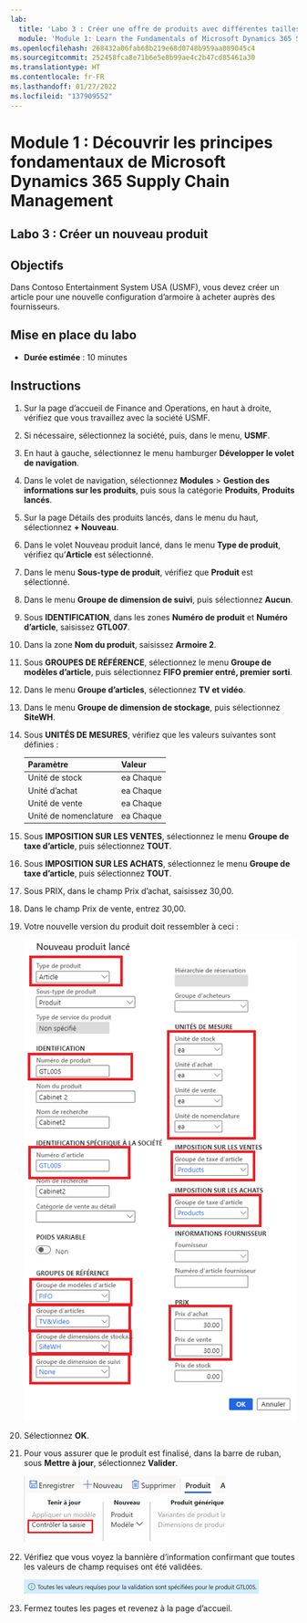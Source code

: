 ```yaml
---
lab:
  title: 'Labo 3 : Créer une offre de produits avec différentes tailles et couleurs'
  module: 'Module 1: Learn the Fundamentals of Microsoft Dynamics 365 Supply Chain Management'
ms.openlocfilehash: 268432a06fab68b219e68d0748b959aa089045c4
ms.sourcegitcommit: 252458fca8e71b6e5e8b99ae4c2b47cd85461a30
ms.translationtype: HT
ms.contentlocale: fr-FR
ms.lasthandoff: 01/27/2022
ms.locfileid: "137909552"
---
```

# <a name="module-1-learn-the-fundamentals-of-microsoft-dynamics-365-supply-chain-management"></a>Module 1 : Découvrir les principes fondamentaux de Microsoft Dynamics 365 Supply Chain Management

## <a name="lab-3---create-a-new-product"></a>Labo 3 : Créer un nouveau produit

## <a name="objectives"></a>Objectifs

Dans Contoso Entertainment System USA (USMF), vous devez créer un article pour une nouvelle configuration d’armoire à acheter auprès des fournisseurs.

## <a name="lab-setup"></a>Mise en place du labo

   - **Durée estimée** : 10 minutes

## <a name="instructions"></a>Instructions

1. Sur la page d’accueil de Finance and Operations, en haut à droite, vérifiez que vous travaillez avec la société USMF.

1. Si nécessaire, sélectionnez la société, puis, dans le menu, **USMF**.

1. En haut à gauche, sélectionnez le menu hamburger **Développer le volet de navigation**.

1. Dans le volet de navigation, sélectionnez **Modules** > **Gestion des informations sur les produits**, puis sous la catégorie **Produits**, **Produits lancés**.

1. Sur la page Détails des produits lancés, dans le menu du haut, sélectionnez **+ Nouveau**.

1. Dans le volet Nouveau produit lancé, dans le menu **Type de produit**, vérifiez qu’**Article** est sélectionné.

1. Dans le menu **Sous-type de produit**, vérifiez que **Produit** est sélectionné.

1. Dans le menu **Groupe de dimension de suivi**, puis sélectionnez **Aucun**.

1. Sous **IDENTIFICATION**, dans les zones **Numéro de produit** et **Numéro d’article**, saisissez **GTL007**.

1. Dans la zone **Nom du produit**, saisissez **Armoire 2**.

1. Sous **GROUPES DE RÉFÉRENCE**, sélectionnez le menu **Groupe de modèles d’article**, puis sélectionnez **FIFO premier entré, premier sorti**.

1. Dans le menu **Groupe d’articles**, sélectionnez **TV et vidéo**.

1. Dans le menu **Groupe de dimension de stockage**, puis sélectionnez **SiteWH**.

1. Sous **UNITÉS DE MESURES**, vérifiez que les valeurs suivantes sont définies :

    | **Paramètre**| **Valeur**|
    | :--- | :--- |
    | Unité de stock| ea Chaque|
    | Unité d’achat| ea Chaque|
    | Unité de vente| ea Chaque|
    | Unité de nomenclature| ea Chaque|

1. Sous **IMPOSITION SUR LES VENTES**, sélectionnez le menu **Groupe de taxe d’article**, puis sélectionnez **TOUT**.

1. Sous **IMPOSITION SUR LES ACHATS**, sélectionnez le menu **Groupe de taxe d’article**, puis sélectionnez **TOUT**.

1. Sous PRIX, dans le champ Prix d’achat, saisissez 30,00.

1. Dans le champ Prix de vente, entrez 30,00.

1. Votre nouvelle version du produit doit ressembler à ceci :

    ![Image d’écran affichant le formulaire de nouvelle version du produit complété](./media/lp1-m2-new-release-product.png)

1. Sélectionnez **OK**.

1. Pour vous assurer que le produit est finalisé, dans la barre de ruban, sous **Mettre à jour**, sélectionnez **Valider**.

    ![Image d’écran présentant la barre de ruban avec Valider en surbrillance](./media/lp1-m2-validate-ribbon-bar.png)

1. Vérifiez que vous voyez la bannière d’information confirmant que toutes les valeurs de champ requises ont été validées.

    ![Image d’écran de notification d’informations indiquant que tous les champs obligatoires ont été validés](./media/lp1-m2-confirmation-of-validation.png)

1. Fermez toutes les pages et revenez à la page d’accueil.
